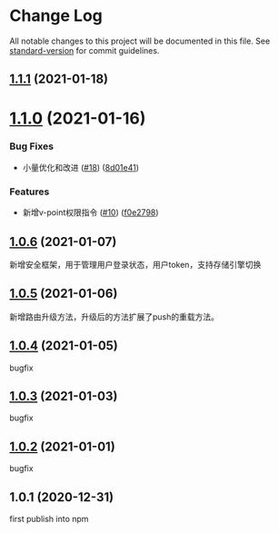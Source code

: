 # Change Log

All notable changes to this project will be documented in this file. See [standard-version](https://github.com/conventional-changelog/standard-version) for commit guidelines.

<a name="1.1.1"></a>
## [1.1.1](https://github.com/pumelotea/happykit/compare/v1.1.0...v1.1.1) (2021-01-18)



<a name="1.1.0"></a>
# [1.1.0](https://github.com/pumelotea/happykit/compare/v1.0.6...v1.1.0) (2021-01-16)


### Bug Fixes

* 小量优化和改进 ([#18](https://github.com/pumelotea/happykit/issues/18)) ([8d01e41](https://github.com/pumelotea/happykit/commit/8d01e41))


### Features

* 新增v-point权限指令 ([#10](https://github.com/pumelotea/happykit/issues/10)) ([f0e2798](https://github.com/pumelotea/happykit/commit/f0e2798))



<a name="1.0.6"></a>
## [1.0.6](https://github.com/pumelotea/happykit/compare/v1.0.5...v1.0.6) (2021-01-07)
新增安全框架，用于管理用户登录状态，用户token，支持存储引擎切换

<a name="1.0.5"></a>
## [1.0.5](https://github.com/pumelotea/happykit/compare/v1.0.4...v1.0.5) (2021-01-06)
新增路由升级方法，升级后的方法扩展了push的重载方法。


<a name="1.0.4"></a>
## [1.0.4](https://github.com/pumelotea/happykit/compare/v1.0.3...v1.0.4) (2021-01-05)
bugfix


<a name="1.0.3"></a>
## [1.0.3](https://github.com/pumelotea/happykit/compare/v1.0.2...v1.0.3) (2021-01-03)
bugfix


<a name="1.0.2"></a>
## [1.0.2](https://github.com/pumelotea/happykit/compare/v1.0.1...v1.0.2) (2021-01-01)
bugfix


<a name="1.0.1"></a>
## 1.0.1 (2020-12-31)
first publish into npm
